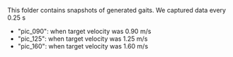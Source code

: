 This folder contains snapshots of generated gaits. We captured data every 0.25 s

* "pic_090": when target velocity was 0.90 m/s
* "pic_125": when target velocity was 1.25 m/s
* "pic_160": when target velocity was 1.60 m/s
